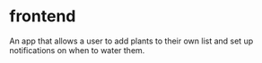 # frontend
An app that allows a user to add plants to their own list and set up notifications on when to water them.
